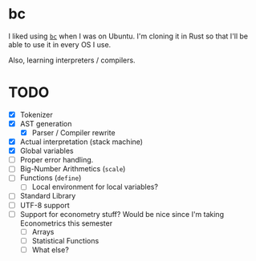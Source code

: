 # bc

I liked using [`bc`](https://en.wikipedia.org/wiki/Bc_(programming_language)) when I was on Ubuntu. I'm cloning it in Rust so that I'll be able to use it in every OS I use. 

Also, learning interpreters / compilers.

# TODO
- [x] Tokenizer
- [x] AST generation
  - [x] Parser / Compiler rewrite
- [x] Actual interpretation (stack machine)
- [x] Global variables
- [ ] Proper error handling.
- [ ] Big-Number Arithmetics (`scale`)
- [ ] Functions (`define`)
  - [ ] Local environment for local variables?
- [ ] Standard Library
- [ ] UTF-8 support
- [ ] Support for econometry stuff? Would be nice since I'm taking Econometrics this semester
  - [ ] Arrays
  - [ ] Statistical Functions
  - [ ] What else?
